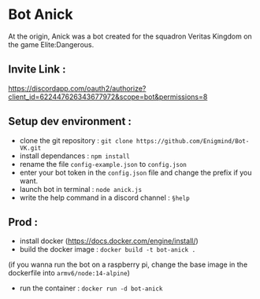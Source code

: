 # Bot Anick
At the origin, Anick was a bot created for the squadron Veritas Kingdom on the game Elite:Dangerous.

## Invite Link :
https://discordapp.com/oauth2/authorize?client_id=622447626343677972&scope=bot&permissions=8

## Setup dev environment :
- clone the git repository : `git clone https://github.com/Enigmind/Bot-VK.git`
- install dependances : `npm install`
- rename the file `config-example.json` to `config.json`
- enter your bot token in the `config.json` file and change the prefix if you want.
- launch bot in terminal : `node anick.js`
- write the help command in a discord channel : `§help`


## Prod :
- install docker (https://docs.docker.com/engine/install/)
- build the docker image : `docker build -t bot-anick .`

(if you wanna run the bot on a raspberry pi, change the base image in the dockerfile into `armv6/node:14-alpine`)

- run the container : `docker run -d bot-anick`
